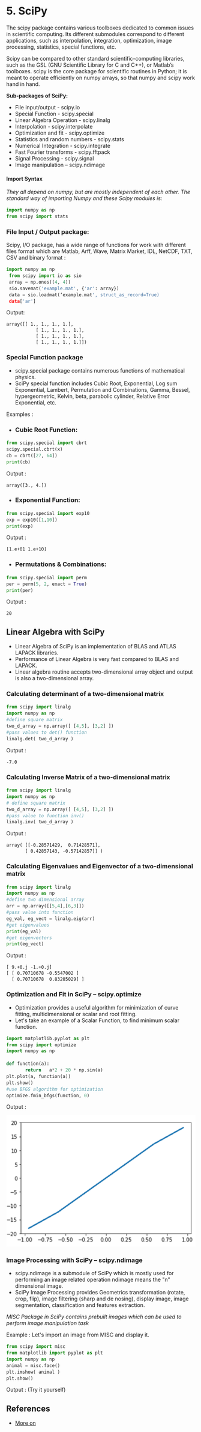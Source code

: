# 5. SciPy

The scipy package contains various toolboxes dedicated to common issues in scientific computing. Its different submodules correspond to different applications, such as interpolation, integration, optimization, image processing, statistics, special functions, etc.

Scipy can be compared to other standard scientific-computing libraries, such as the GSL (GNU Scientific Library for C and C++), or Matlab’s toolboxes. scipy is the core package for scientific routines in Python; it is meant to operate efficiently on numpy arrays, so that numpy and scipy work hand in hand.

**Sub-packages of SciPy:**

- File input/output - scipy.io
- Special Function - scipy.special
- Linear Algebra Operation - scipy.linalg
- Interpolation - scipy.interpolate
- Optimization and fit - scipy.optimize
- Statistics and random numbers - scipy.stats
- Numerical Integration - scipy.integrate
- Fast Fourier transforms - scipy.fftpack
- Signal Processing - scipy.signal
- Image manipulation – scipy.ndimage

#### **Import Syntax**
*They all depend on numpy, but are mostly independent of each other. The standard way of importing Numpy and these Scipy modules is:*
```py
import numpy as np
from scipy import stats
```

### **File Input / Output package:**
Scipy, I/O package, has a wide range of functions for work with different files format which are Matlab, Arff, Wave, Matrix Market, IDL, NetCDF, TXT, CSV and binary format : 
```py
import numpy as np
 from scipy import io as sio
 array = np.ones((4, 4))
 sio.savemat('example.mat', {'ar': array}) 
 data = sio.loadmat(‘example.mat', struct_as_record=True)
 data['ar']
```
Output: 
```
array([[ 1., 1., 1., 1.],
           [ 1., 1., 1., 1.],
           [ 1., 1., 1., 1.],
           [ 1., 1., 1., 1.]])
```
### **Special Function package**
- scipy.special package contains numerous functions of mathematical physics.
- SciPy special function includes Cubic Root, Exponential, Log sum Exponential, Lambert, Permutation and Combinations, Gamma, Bessel, hypergeometric, Kelvin, beta, parabolic cylinder, Relative Error Exponential, etc.

Examples : 
- ### **Cubic Root Function:**
```py
from scipy.special import cbrt
scipy.special.cbrt(x)
cb = cbrt([27, 64])
print(cb)
```
Output :
```
array([3., 4.])
```

* ### **Exponential Function:**

```py
from scipy.special import exp10
exp = exp10([1,10])
print(exp)
```
Output :
```
[1.e+01 1.e+10]
```
- ### **Permutations & Combinations:**
```py
from scipy.special import perm
per = perm(5, 2, exact = True)
print(per)
```
Output :
```
20
```
## **Linear Algebra with SciPy**

- Linear Algebra of SciPy is an implementation of BLAS and ATLAS LAPACK libraries.
- Performance of Linear Algebra is very fast compared to BLAS and LAPACK.
- Linear algebra routine accepts two-dimensional array object and output is also a two-dimensional array.

 ### **Calculating determinant of a two-dimensional matrix** ###

```py
from scipy import linalg
import numpy as np
#define square matrix
two_d_array = np.array([ [4,5], [3,2] ])
#pass values to det() function
linalg.det( two_d_array )
```
Output :
```
-7.0
```
### **Calculating Inverse Matrix of a two-dimensional matrix** ###

```py
from scipy import linalg
import numpy as np
# define square matrix
two_d_array = np.array([ [4,5], [3,2] ])
#pass value to function inv()
linalg.inv( two_d_array )
```
Output :
```
array( [[-0.28571429,  0.71428571],
       [ 0.42857143, -0.57142857]] )
```

### **Calculating Eigenvalues and Eigenvector of a two-dimensional matrix** ###

```py
from scipy import linalg
import numpy as np
#define two dimensional array
arr = np.array([[5,4],[6,3]])
#pass value into function
eg_val, eg_vect = linalg.eig(arr)
#get eigenvalues
print(eg_val)
#get eigenvectors
print(eg_vect)
```
Output :
```
[ 9.+0.j -1.+0.j] 
[ [ 0.70710678 -0.5547002 ] 
  [ 0.70710678  0.83205029] ]
```

### **Optimization and Fit in SciPy – scipy.optimize**

- Optimization provides a useful algorithm for minimization of curve fitting, multidimensional or scalar and root fitting.
- Let's take an example of a Scalar Function, to find minimum scalar function.
```py
import matplotlib.pyplot as plt
from scipy import optimize
import numpy as np

def function(a):
       return   a*2 + 20 * np.sin(a)
plt.plot(a, function(a))
plt.show()
#use BFGS algorithm for optimization
optimize.fmin_bfgs(function, 0)
```
Output :

![title](curve_fitting.PNG)


 ### **Image Processing with SciPy – scipy.ndimage** ###
* scipy.ndimage is a submodule of SciPy which is mostly used for performing an image related operation
ndimage means the "n" dimensional image.
* SciPy Image Processing provides Geometrics transformation (rotate, crop, flip), image filtering (sharp and de nosing), display image, image segmentation, classification and features extraction.

*MISC Package in SciPy contains prebuilt images which can be used to perform image manipulation task*

Example : Let's import an image from MISC and display it.
```py
from scipy import misc
from matplotlib import pyplot as plt
import numpy as np
animal = misc.face()
plt.imshow( animal )
plt.show()
```
Output :
(Try it yourself)

## References
- [More on](https://scipy-lectures.org/intro/scipy.html#optimization-and-fit-scipy-optimize)
